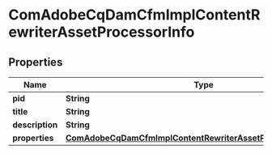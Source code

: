 

# ComAdobeCqDamCfmImplContentRewriterAssetProcessorInfo

## Properties

Name | Type | Description | Notes
------------ | ------------- | ------------- | -------------
**pid** | **String** |  |  [optional]
**title** | **String** |  |  [optional]
**description** | **String** |  |  [optional]
**properties** | [**ComAdobeCqDamCfmImplContentRewriterAssetProcessorProperties**](ComAdobeCqDamCfmImplContentRewriterAssetProcessorProperties.md) |  |  [optional]



